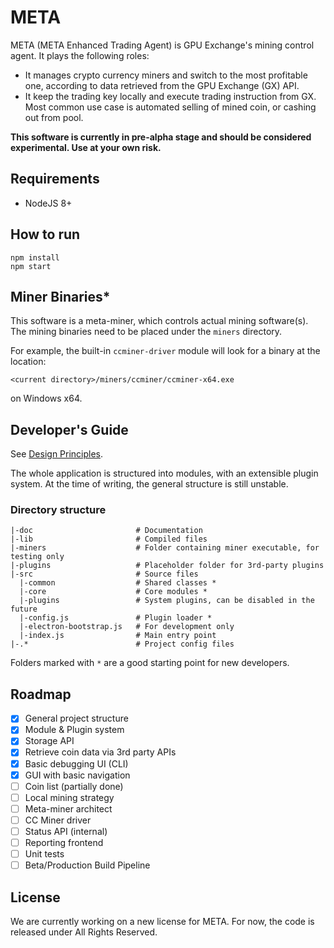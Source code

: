 # META

META (META Enhanced Trading Agent) is GPU Exchange's mining control agent. It plays the following roles:

* It manages crypto currency miners and switch to the most profitable one, according to data retrieved from the GPU Exchange (GX) API.
* It keep the trading key locally and execute trading instruction from GX. Most common use case is automated selling of mined coin, or cashing out from pool.

**This software is currently in pre-alpha stage and should be considered experimental. Use at your own risk.**

## Requirements

* NodeJS 8+

## How to run

```
npm install
npm start
```

## Miner Binaries*

This software is a meta-miner, which controls actual mining software(s). The mining binaries need to be placed under the `miners` directory.

For example, the built-in `ccminer-driver` module will look for a binary at the location:

`<current directory>/miners/ccminer/ccminer-x64.exe`

on Windows x64.


## Developer's Guide

See [Design Principles](doc/Design.md).

The whole application is structured into modules, with an extensible plugin system. At the time of writing, the general structure is still unstable.

### Directory structure

```
|-doc                       # Documentation
|-lib                       # Compiled files
|-miners                    # Folder containing miner executable, for testing only
|-plugins                   # Placeholder folder for 3rd-party plugins
|-src                       # Source files
  |-common                  # Shared classes *
  |-core                    # Core modules *
  |-plugins                 # System plugins, can be disabled in the future
  |-config.js               # Plugin loader *
  |-electron-bootstrap.js   # For development only
  |-index.js                # Main entry point
|-.*                        # Project config files
```

Folders marked with `*` are a good starting point for new developers.

## Roadmap

- [x] General project structure
- [x] Module & Plugin system
- [x] Storage API
- [x] Retrieve coin data via 3rd party APIs
- [x] Basic debugging UI (CLI)
- [x] GUI with basic navigation
- [ ] Coin list (partially done)
- [ ] Local mining strategy
- [ ] Meta-miner architect
- [ ] CC Miner driver
- [ ] Status API (internal)
- [ ] Reporting frontend
- [ ] Unit tests
- [ ] Beta/Production Build Pipeline

## License

We are currently working on a new license for META. For now, the code is released under All Rights Reserved.
